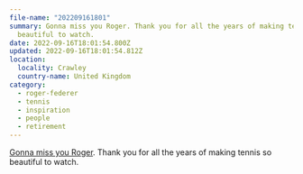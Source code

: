 ```yaml
---
file-name: "202209161801"
summary: Gonna miss you Roger. Thank you for all the years of making tennis so
  beautiful to watch.
date: 2022-09-16T18:01:54.800Z
updated: 2022-09-16T18:01:54.812Z
location:
  locality: Crawley
  country-name: United Kingdom
category:
  - roger-federer
  - tennis
  - inspiration
  - people
  - retirement
---
```

[Gonna miss you Roger](https://www.rogerfederer.com/index.php/news/305-to-my-tennis-family-and-beyond,-with-love,-roger). Thank you for all the years of making tennis so beautiful to watch.
